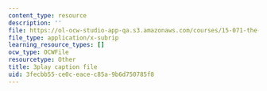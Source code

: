 ```yaml
---
content_type: resource
description: ''
file: https://ol-ocw-studio-app-qa.s3.amazonaws.com/courses/15-071-the-analytics-edge-spring-2017/3fecbb55ce0ceacec85a9b6d750785f8_Goo1EUY-Y8M.srt
file_type: application/x-subrip
learning_resource_types: []
ocw_type: OCWFile
resourcetype: Other
title: 3play caption file
uid: 3fecbb55-ce0c-eace-c85a-9b6d750785f8
---
```

